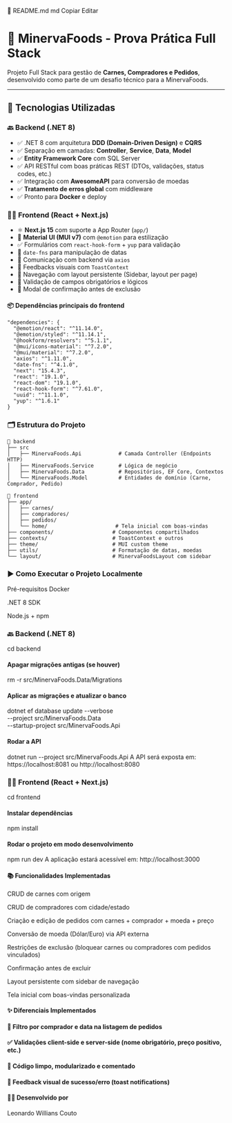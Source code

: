 📄 README.md
md
Copiar
Editar
# 🥩 MinervaFoods - Prova Prática Full Stack

Projeto Full Stack para gestão de **Carnes, Compradores e Pedidos**, desenvolvido como parte de um desafio técnico para a MinervaFoods.

---

## 🔧 Tecnologias Utilizadas

### 🔙 Backend (.NET 8)

- ✅ .NET 8 com arquitetura **DDD (Domain-Driven Design)** e **CQRS**
- ✅ Separação em camadas: **Controller**, **Service**, **Data**, **Model**
- ✅ **Entity Framework Core** com SQL Server
- ✅ API RESTful com boas práticas REST (DTOs, validações, status codes, etc.)
- ✅ Integração com **AwesomeAPI** para conversão de moedas
- ✅ **Tratamento de erros global** com middleware
- ✅ Pronto para **Docker** e deploy

### 🧑‍🎨 Frontend (React + Next.js)

- ⚛️ **Next.js 15** com suporte a App Router (`app/`)
- 🎨 **Material UI (MUI v7)** com `@emotion` para estilização
- ✅ Formulários com `react-hook-form` + `yup` para validação
- 📅 `date-fns` para manipulação de datas
- 🔁 Comunicação com backend via `axios`
- 🔄 Feedbacks visuais com `ToastContext`
- 🧭 Navegação com layout persistente (Sidebar, layout per page)
- 🧪 Validação de campos obrigatórios e lógicos
- 🛑 Modal de confirmação antes de exclusão

#### 📦 Dependências principais do frontend

```
"dependencies": {
  "@emotion/react": "^11.14.0",
  "@emotion/styled": "^11.14.1",
  "@hookform/resolvers": "^5.1.1",
  "@mui/icons-material": "^7.2.0",
  "@mui/material": "^7.2.0",
  "axios": "^1.11.0",
  "date-fns": "^4.1.0",
  "next": "15.4.3",
  "react": "19.1.0",
  "react-dom": "19.1.0",
  "react-hook-form": "^7.61.0",
  "uuid": "^11.1.0",
  "yup": "^1.6.1"
} 
```

### 🗂 Estrutura do Projeto

```
📁 backend
├── src
│   ├── MinervaFoods.Api            # Camada Controller (Endpoints HTTP)
│   ├── MinervaFoods.Service        # Lógica de negócio
│   ├── MinervaFoods.Data           # Repositórios, EF Core, Contextos
│   └── MinervaFoods.Model          # Entidades de domínio (Carne, Comprador, Pedido)
```
```
📁 frontend
├── app/
│   ├── carnes/
│   ├── compradores/
│   ├── pedidos/
│   └── home/                      # Tela inicial com boas-vindas
├── components/                   # Componentes compartilhados
├── contexts/                     # ToastContext e outros
├── theme/                        # MUI custom theme
├── utils/                        # Formatação de datas, moedas
└── layout/                       # MinervaFoodsLayout com sidebar
```

### ▶️ Como Executar o Projeto Localmente
Pré-requisitos
Docker 

.NET 8 SDK

Node.js + npm

### 🔙 Backend (.NET 8)

cd backend

#### Apagar migrações antigas (se houver)
rm -r src/MinervaFoods.Data/Migrations

#### Aplicar as migrações e atualizar o banco
dotnet ef database update --verbose \
  --project src/MinervaFoods.Data \
  --startup-project src/MinervaFoods.Api

#### Rodar a API
dotnet run --project src/MinervaFoods.Api
A API será exposta em: https://localhost:8081 ou http://localhost:8080

### 🧑‍🎨 Frontend (React + Next.js)

cd frontend

#### Instalar dependências
npm install

#### Rodar o projeto em modo desenvolvimento
npm run dev
A aplicação estará acessível em: http://localhost:3000

#### 📚 Funcionalidades Implementadas
 CRUD de carnes com origem

 CRUD de compradores com cidade/estado

 Criação e edição de pedidos com carnes + comprador + moeda + preço

 Conversão de moeda (Dólar/Euro) via API externa

 Restrições de exclusão (bloquear carnes ou compradores com pedidos vinculados)

 Confirmação antes de excluir

 Layout persistente com sidebar de navegação

 Tela inicial com boas-vindas personalizada

#### ✨ Diferenciais Implementados
#### 🔎 Filtro por comprador e data na listagem de pedidos

#### ✅ Validações client-side e server-side (nome obrigatório, preço positivo, etc.)

#### 🧼 Código limpo, modularizado e comentado

#### 📣 Feedback visual de sucesso/erro (toast notifications)

#### 🧑‍💻 Desenvolvido por
Leonardo Willians Couto

